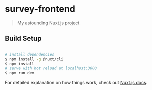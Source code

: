 # survey-frontend

> My astounding Nuxt.js project

## Build Setup

``` bash

# install dependencies
$ npm install -g @nuxt/cli
$ npm install
# serve with hot reload at localhost:3000
$ npm run dev
```

For detailed explanation on how things work, check out [Nuxt.js docs](https://nuxtjs.org).
